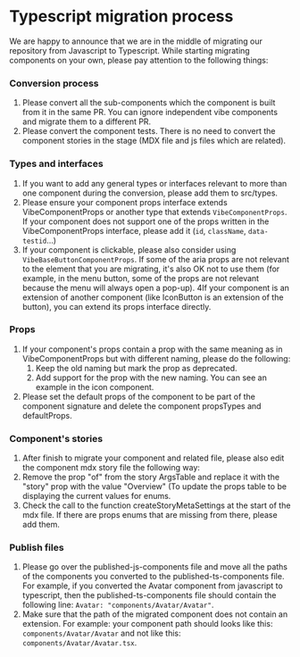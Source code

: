 # Typescript migration process
We are happy to announce that we are in the middle of migrating our repository from Javascript to Typescript.
While starting migrating components on your own, please pay attention to the following things:

### Conversion process
1. Please convert all the sub-components which the component is built from it in the same PR. You can ignore independent vibe components and migrate them to a different PR.
2. Please convert the component tests. There is no need to convert the component stories in the stage (MDX file and js files which are related).

### Types and interfaces
1. If you want to add any general types or interfaces relevant to more than one component during the conversion, please add them to src/types.
2. Please ensure your component props interface extends VibeComponentProps or another type that extends `VibeComponentProps`. If your component does not support one of the props written in the VibeComponentProps interface, please add it (`id`, `className`, `data-testid`…)
3. If your component is clickable, please also consider using `VibeBaseButtonComponentProps`. If some of the aria props are not relevant to the element that you are migrating, it's also OK not to use them (for example, in the menu button, some of the props are not relevant because the menu will always open a pop-up).
4If your component is an extension of another component (like IconButton is an extension of the button), you can extend its props interface directly.

### Props
1. If your component's props contain a prop with the same meaning as in VibeComponentProps  but with different naming, please do the following:
   1. Keep the old naming but mark the prop as deprecated.
   2. Add support for the prop with the new naming. You can see an example in the icon component.
2. Please set the default props of the component to be part of the component signature and delete the component propsTypes and defaultProps. 

### Component's stories
1. After finish to migrate your component and related file, please also edit the component mdx story file the following way:
2. Remove the prop "of" from the story ArgsTable and replace it with the "story" prop with the value "Overview" (To update the props table to be displaying the current values for enums. 
3. Check the call to the function createStoryMetaSettings at the start of the mdx file. If there are props enums that are missing from there, please add them.

### Publish files
1. Please go over the published-js-components file and move all the paths of the components you converted to the published-ts-components file.
   For example, if you converted the Avatar component from javascript to typescript, then the published-ts-components file should contain the following line: `Avatar: "components/Avatar/Avatar"`.
2. Make sure that the path of the migrated component does not contain an extension. For example: your component path should looks like this: `components/Avatar/Avatar` and not like this: `components/Avatar/Avatar.tsx`.